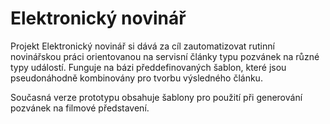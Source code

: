 # Elektronický novinář
Projekt Elektronický novinář si dává za cíl zautomatizovat rutinní novinářskou práci orientovanou na servisní články typu pozvánek na různé typy událostí. Funguje na bázi předdefinovaných šablon, které jsou pseudonáhodně kombinovány pro tvorbu výsledného článku.

Současná verze prototypu obsahuje šablony pro použití při generování pozvánek na filmové představení.
